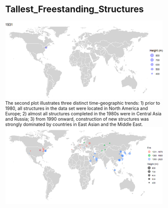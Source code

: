 # Tallest_Freestanding_Structures
![alt text](https://github.com/corrigan-r/Tallest_Freestanding_Structures/blob/main/animation_plot.gif)
The second plot illustrates three distinct time-geographic trends: 1) prior to 1980, all structures in the data set were located in North America and Europe; 2) almost all structures completed in the 1980s were in Central Asia and Russia; 3) from 1990 onward, construction of new structures was strongly dominated by countries in East Asian and the Middle East.
![alt text](https://github.com/corrigan-r/Tallest_Freestanding_Structures/blob/main/era_plot_png)
